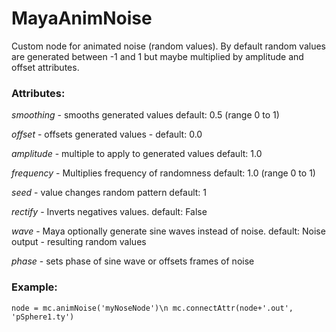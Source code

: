 # MayaAnimNoise

Custom node for animated noise (random values).
By default random values are generated between -1 and 1 but maybe multiplied by
amplitude and offset attributes.

### **Attributes:**  
*smoothing* - smooths generated values
default: 0.5 (range 0 to 1)

*offset* - offsets generated values -
default: 0.0

*amplitude* - multiple to apply to generated values
default: 1.0

*frequency* - Multiplies frequency of randomness
default: 1.0 (range 0 to 1)

*seed* - value changes random pattern
default: 1

*rectify* - Inverts negatives values.
default: False

*wave* - Maya optionally generate sine waves instead of noise.
default: Noise
output - resulting random values

*phase* - sets phase of sine wave or offsets frames of noise

### **Example:**  
`node = mc.animNoise('myNoseNode')\n
mc.connectAttr(node+'.out', 'pSphere1.ty')`
